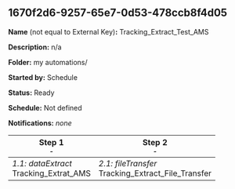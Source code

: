## 1670f2d6-9257-65e7-0d53-478ccb8f4d05

**Name** (not equal to External Key)**:** Tracking_Extract_Test_AMS

**Description:** n/a

**Folder:** my automations/

**Started by:** Schedule

**Status:** Ready

**Schedule:** Not defined

**Notifications:** _none_


| Step 1<br>_<small>-</small>_ | Step 2<br>_<small>-</small>_ |
| --- | --- |
| _1.1: dataExtract_<br>Tracking_Extrat_AMS | _2.1: fileTransfer_<br>Tracking_Extract_File_Transfer |
